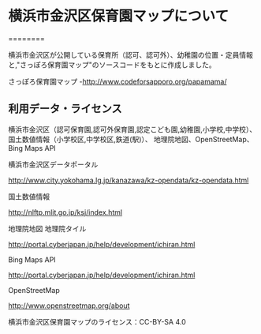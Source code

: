 # 横浜市金沢区保育園マップについて
========

横浜市金沢区が公開している保育所（認可、認可外）、幼稚園の位置・定員情報と,"さっぽろ保育園マップ"のソースコードをもとに作成しました。

さっぽろ保育園マップ
-http://www.codeforsapporo.org/papamama/

## 利用データ・ライセンス

横浜市金沢区（認可保育園,認可外保育園,認定こども園,幼稚園,小学校,中学校）、
国土数値情報（小学校区,中学校区,鉄道(駅)）、
地理院地図、OpenStreetMap、Bing Maps API

横浜市金沢区データポータル

http://www.city.yokohama.lg.jp/kanazawa/kz-opendata/kz-opendata.html

国土数値情報

http://nlftp.mlit.go.jp/ksj/index.html

地理院地図 地理院タイル

http://portal.cyberjapan.jp/help/development/ichiran.html

Bing Maps API

http://portal.cyberjapan.jp/help/development/ichiran.html

OpenStreetMap

http://www.openstreetmap.org/about

横浜市金沢区保育園マップのライセンス：CC-BY-SA 4.0
